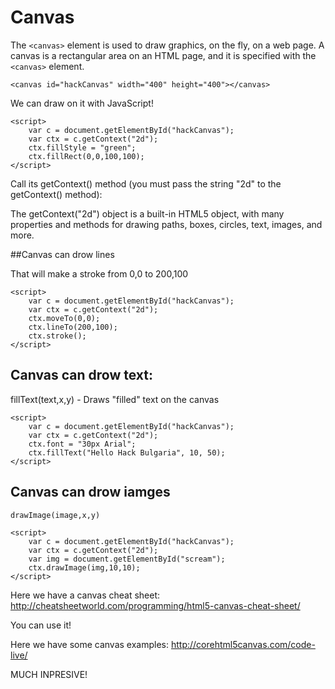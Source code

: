 # Canvas

The ``<canvas>`` element is used to draw graphics, on the fly, on a web page. A canvas is a rectangular area on an HTML page, and it is specified with the ``<canvas>`` element.

```
<canvas id="hackCanvas" width="400" height="400"></canvas>
```

We can draw on it with JavaScript!
```
<script>
    var c = document.getElementById("hackCanvas");
    var ctx = c.getContext("2d");
    ctx.fillStyle = "green";
    ctx.fillRect(0,0,100,100);
</script>
```
Call its getContext() method (you must pass the string "2d" to the getContext() method):

The getContext("2d") object is a built-in HTML5 object, with many properties and methods for drawing paths, boxes, circles, text, images, and more.


##Canvas can drow lines

That will make a stroke from 0,0 to 200,100

```
<script>
    var c = document.getElementById("hackCanvas");
    var ctx = c.getContext("2d");
    ctx.moveTo(0,0);
    ctx.lineTo(200,100);
    ctx.stroke();
</script>
```

## Canvas can drow text:

fillText(text,x,y) - Draws "filled" text on the canvas
```
<script>
    var c = document.getElementById("hackCanvas");
    var ctx = c.getContext("2d");
    ctx.font = "30px Arial";
    ctx.fillText("Hello Hack Bulgaria", 10, 50);
</script>
```

## Canvas can drow iamges
``drawImage(image,x,y)``

```
<script>
    var c = document.getElementById("hackCanvas");
    var ctx = c.getContext("2d");
    var img = document.getElementById("scream");
    ctx.drawImage(img,10,10);
</script>
```


Here we have a canvas cheat sheet:
http://cheatsheetworld.com/programming/html5-canvas-cheat-sheet/

You can use it!

Here we have some canvas examples:
http://corehtml5canvas.com/code-live/

MUCH INPRESIVE!